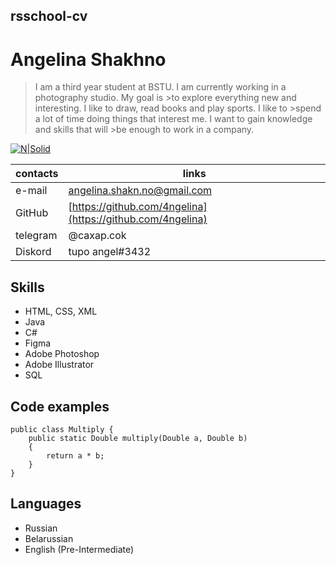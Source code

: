 ## rsschool-cv
# **Angelina Shakhno**
> I am a third year student at BSTU. I am currently working in a photography studio. My goal is >to explore everything new and interesting. I like to draw, read books and play sports. I like to >spend a lot of time doing things that interest me. I want to gain knowledge and skills that will >be enough to work in a company.

[![N|Solid](https://sun9-25.userapi.com/impf/4RqOOZBy_HllM-P8Q-9qSjTCIwl6dJoODZPdjA/QdLvcKunrHc.jpg?size=1600x1600&quality=96&sign=9d7c4b021f9d1a4049e73e738789ca49&type=album)](https://vk.com/4ngelinka?z=photo168273788_457289392%2Falbum168273788_0%2Frev)

| contacts | links |
| ------ | ------ |
| e-mail| angelina.shakn.no@gmail.com|
| GitHub |[https://github.com/4ngelina](https://github.com/4ngelina) |
| telegram | @caxap.cok |
| Diskord | tupo angel#3432|

## Skills

- HTML, CSS, XML
-  Java
-  C#
-  Figma
-  Adobe Photoshop 
-  Adobe Illustrator
-  SQL
 ## Code examples
```
public class Multiply {
    public static Double multiply(Double a, Double b)
    {
        return a * b;
    }
}
```

## Languages
- Russian 
- Belarussian
- English (Pre-Intermediate)

